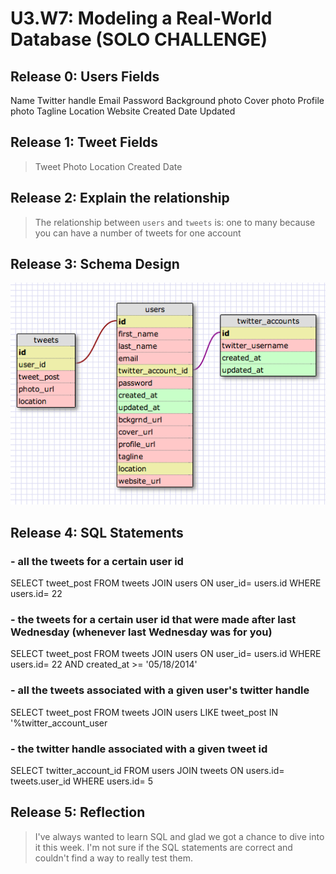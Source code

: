 # U3.W7: Modeling a Real-World Database (SOLO CHALLENGE)

## Release 0: Users Fields
Name
Twitter handle
Email
Password
Background photo
Cover photo
Profile photo
Tagline
Location
Website
Created Date
Updated

## Release 1: Tweet Fields
> Tweet
> Photo
> Location
> Created Date

## Release 2: Explain the relationship
> The relationship between `users` and `tweets` is: 
> one to many because you can have a number of tweets for one account

## Release 3: Schema Design
<img src= "../imgs/twitter_complete.jpg">

## Release 4: SQL Statements
### - all the tweets for a certain user id
   SELECT tweet_post FROM tweets JOIN users
     ON user_id= users.id
       WHERE users.id= 22
### - the tweets for a certain user id that were made after last Wednesday (whenever last Wednesday was for you)
   SELECT tweet_post FROM tweets JOIN users
     ON user_id= users.id
       WHERE users.id= 22 AND created_at >= '05/18/2014'
### - all the tweets associated with a given user's twitter handle
   SELECT tweet_post FROM tweets JOIN users
      LIKE tweet_post IN '%twitter_account_user 
### - the twitter handle associated with a given tweet id
   SELECT twitter_account_id FROM users JOIN tweets
     ON users.id= tweets.user_id
       WHERE users.id= 5

## Release 5: Reflection
> I've always wanted to learn SQL and glad we got a chance to dive into it this week. I'm not sure if the SQL statements are correct and couldn't find a way to really test them. 
